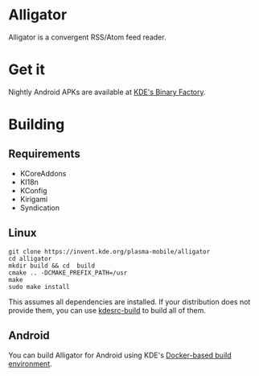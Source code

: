 # Alligator

Alligator is a convergent RSS/Atom feed reader.

# Get it

Nightly Android APKs are available at [KDE's Binary Factory](https://binary-factory.kde.org/view/Android/job/Alligator_android/).

# Building

## Requirements
 - KCoreAddons
 - KI18n
 - KConfig
 - Kirigami
 - Syndication

## Linux

```
git clone https://invent.kde.org/plasma-mobile/alligator
cd alligator
mkdir build && cd  build
cmake .. -DCMAKE_PREFIX_PATH=/usr
make
sudo make install
```

This assumes all dependencies are installed. If your distribution does not provide
them, you can use [kdesrc-build](https://kdesrc-build.kde.org/) to build all of them.

## Android 

You can build Alligator for Android using KDE's [Docker-based build environment](https://community.kde.org/Android/Environment_via_Container).

